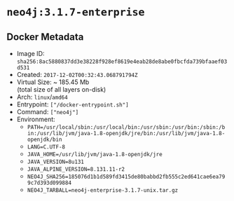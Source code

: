 # `neo4j:3.1.7-enterprise`

## Docker Metadata

- Image ID: `sha256:8ac5880837dd3e38228f928ef8619e4eab28de8abe0fbcfda739bfaaef03d531`
- Created: `2017-12-02T00:32:43.068791794Z`
- Virtual Size: ~ 185.45 Mb  
  (total size of all layers on-disk)
- Arch: `linux`/`amd64`
- Entrypoint: `["/docker-entrypoint.sh"]`
- Command: `["neo4j"]`
- Environment:
  - `PATH=/usr/local/sbin:/usr/local/bin:/usr/sbin:/usr/bin:/sbin:/bin:/usr/lib/jvm/java-1.8-openjdk/jre/bin:/usr/lib/jvm/java-1.8-openjdk/bin`
  - `LANG=C.UTF-8`
  - `JAVA_HOME=/usr/lib/jvm/java-1.8-openjdk/jre`
  - `JAVA_VERSION=8u131`
  - `JAVA_ALPINE_VERSION=8.131.11-r2`
  - `NEO4J_SHA256=185076d1b1d589fd3415de80babbd2fb555c2ed641cae6ea799c7d393d099884`
  - `NEO4J_TARBALL=neo4j-enterprise-3.1.7-unix.tar.gz`
